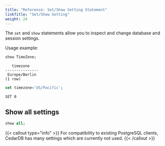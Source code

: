 ```yaml
---
title: "Reference: Set/Show Setting Statement"
linkTitle: "Set/Show Setting"
weight: 24
---
```


The `set` and `show` statements allow you to inspect and change database and session settings.

Usage example:

```sql
show TimeZone;
```

```
   timezone    
---------------
 Europe/Berlin
(1 row)
```

```sql
set timezone='US/Pacific';
```

```
SET 0
```

## Show all settings

```sql
show all;
```

{{< callout type="info" >}}
For compatibility to existing PostgreSQL clients, CedarDB has many settings which are currently not used.
{{< /callout >}}

